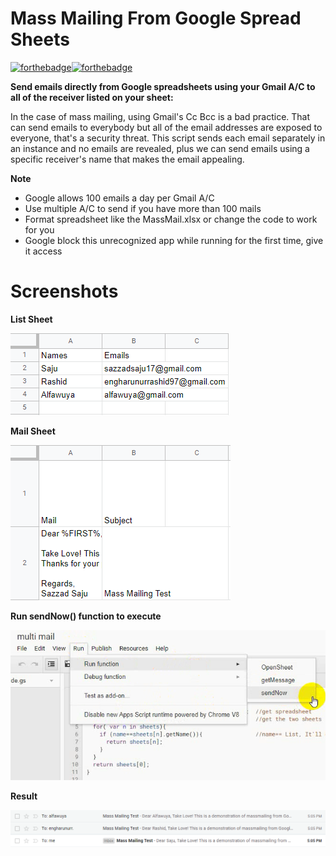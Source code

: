 # Mass Mailing From Google Spread Sheets
[![forthebadge](https://forthebadge.com/images/badges/made-with-javascript.svg)](https://forthebadge.com)[![forthebadge](https://forthebadge.com/images/badges/check-it-out.svg)](https://forthebadge.com)

**Send emails directly from Google spreadsheets using your Gmail A/C to all of the receiver listed on your sheet:**

In the case of mass mailing, using Gmail's Cc Bcc is a bad practice. That can send emails to everybody but all of the email addresses are exposed to everyone, that's a security threat. This script sends each email separately in an instance and no emails are revealed, plus we can send emails using a specific receiver's name that makes the email appealing. 

**Note**
- Google allows 100 emails a day per Gmail A/C
- Use multiple A/C to send if you have more than 100 mails
- Format spreadsheet like the MassMail.xlsx or change the code to work for you
- Google block this unrecognized app while running for the first time, give it access

# Screenshots
**List Sheet**

<img src="Images/massmail1.png" > 

**Mail Sheet**

<img src="Images/massmail2.png" > 

**Run sendNow() function to execute**

<img src="Images/massmail3.png" >

**Result**

<img src="Images/massmail4.png" > 
